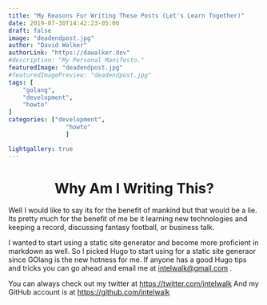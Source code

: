 ```yaml
---
title: "My Reasons For Writing These Posts (Let's Learn Together)"
date: 2019-07-30T14:42:23-05:00
draft: false
image: "deadendpost.jpg"
author: "David Walker"
authorLink: "https://dawalker.dev"
#description: "My Personal Manifesto."
featuredImage: "deadendpost.jpg"
#featuredImagePreview: "deadendpost.jpg"
tags: [
	"golang",
	"development",
	"howto"
]
categories: ["development",
				"howto"
				]

lightgallery: true
---
```


# <center>Why Am I Writing This?</center>

Well I would like to say its for the benefit of mankind but that would be a lie. Its pretty much for the benefit of me be it learning new technologies and keeping a record, discussing fantasy football, or business talk.

I wanted to start using a static site generator and become more proficient in markdown as well. So I picked Hugo to start using for a static site generaor since GOlang is the new hotness for me. If anyone has a good Hugo tips and tricks you can go ahead and email me at intelwalk@gmail.com .

You can always check out my twitter at https://twitter.com/intelwalk
And my GitHub account is at https://github.com/intelwalk
